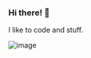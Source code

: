 ### Hi there! 👋
I like to code and stuff.


![image](https://github.com/Chakraless/Chakraless/assets/140459784/e034b5eb-34bd-4fbd-82c6-6296ac08aac5)

<!---
Chakraless/Chakraless is a ✨ special ✨ repository because its `README.md` (this file) appears on your GitHub profile.
You can click the Preview link to take a look at your changes.
--->

